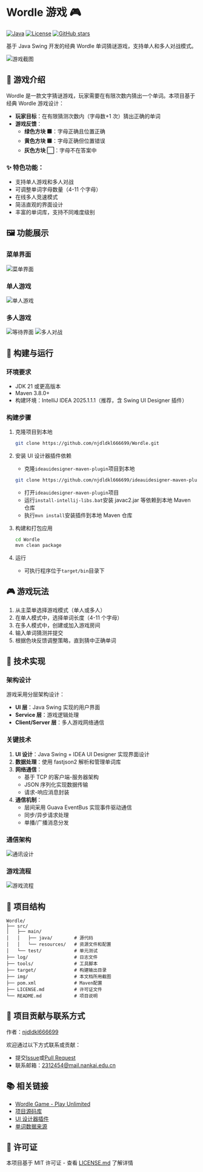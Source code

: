 # Wordle 游戏 🎮

[![Java](https://img.shields.io/badge/Java-21-orange.svg)](https://www.oracle.com/java/)
[![License](https://img.shields.io/badge/License-MIT-blue.svg)](LICENSE.md)
[![GitHub stars](https://img.shields.io/github/stars/njdldkl666699/Wordle?style=social)](https://github.com/njdldkl666699/Wordle/stargazers)

基于 Java Swing 开发的经典 Wordle 单词猜谜游戏，支持单人和多人对战模式。

![游戏截图](img/test/single1.png)

## 📝 游戏介绍

Wordle 是一款文字猜谜游戏，玩家需要在有限次数内猜出一个单词。本项目基于经典 Wordle 游戏设计：

- **玩家目标**：在有限猜测次数内（字母数+1 次）猜出正确的单词
- **游戏反馈**：
  - **绿色方块 🟩**：字母正确且位置正确
  - **黄色方块 🟨**：字母正确但位置错误
  - **灰色方块 ⬜**：字母不在答案中

### ✨ 特色功能：

- 支持单人游戏和多人对战
- 可调整单词字母数量（4-11 个字母）
- 在线多人竞速模式
- 简洁直观的界面设计
- 丰富的单词库，支持不同难度级别

## 🖼️ 功能展示

### 菜单界面

![菜单界面](img/test/menu.png)

### 单人游戏

![单人游戏](img/test/single2.png)

### 多人游戏

![等待界面](img/test/wait1.png)
![多人对战](img/test/multi1.png)

## 🔨 构建与运行

### 环境要求

- JDK 21 或更高版本
- Maven 3.8.0+
- 构建环境：IntelliJ IDEA 2025.1.1.1（推荐，含 Swing UI Designer 插件）

### 构建步骤

1. 克隆项目到本地

   ```bash
   git clone https://github.com/njdldkl666699/Wordle.git
   ```

2. 安装 UI 设计器插件依赖

   - 克隆`ideauidesigner-maven-plugin`项目到本地

   ```bash
   git clone https://github.com/njdldkl666699/ideauidesigner-maven-plugin.git
   ```

   - 打开`ideauidesigner-maven-plugin`项目
   - 运行`install-intellij-libs.bat`安装 javac2.jar 等依赖到本地 Maven 仓库
   - 执行`mvn install`安装插件到本地 Maven 仓库

3. 构建和打包应用

   ```bash
   cd Wordle
   mvn clean package
   ```

4. 运行

   - 可执行程序位于`target/bin`目录下

## 🎮 游戏玩法

1. 从主菜单选择游戏模式（单人或多人）
2. 在单人模式中，选择单词长度（4-11 个字母）
3. 在多人模式中，创建或加入游戏房间
4. 输入单词猜测并提交
5. 根据色块反馈调整策略，直到猜中正确单词

## 🔧 技术实现

### 架构设计

游戏采用分层架构设计：

- **UI 层**：Java Swing 实现的用户界面
- **Service 层**：游戏逻辑处理
- **Client/Server 层**：多人游戏网络通信

### 关键技术

1. **UI 设计**：Java Swing + IDEA UI Designer 实现界面设计
2. **数据处理**：使用 fastjson2 解析和管理单词库
3. **网络通信**：
   - 基于 TCP 的客户端-服务器架构
   - JSON 序列化实现数据传输
   - 请求-响应消息封装
4. **通信机制**：
   - 层间采用 Guava EventBus 实现事件驱动通信
   - 同步/异步请求处理
   - 单播/广播消息分发

### 通信架构

![通讯设计](img/communicate.png)

### 游戏流程

![游戏流程](img/flowchart.png)

## 📁 项目结构

```
Wordle/
├── src/
│   ├── main/
│   │   ├── java/        # 源代码
│   │   └── resources/   # 资源文件和配置
│   └── test/            # 单元测试
├── log/                 # 日志文件
├── tools/               # 工具脚本
├── target/              # 构建输出目录
├── img/                 # 本文档所用截图
├── pom.xml              # Maven配置
├── LICENSE.md           # 许可证文件
└── README.md            # 项目说明
```

## 🤝 项目贡献与联系方式

作者：[njdldkl666699](https://github.com/njdldkl666699)

欢迎通过以下方式联系或贡献：

- 提交[Issue](https://github.com/njdldkl666699/Wordle/issues)或[Pull Request](https://github.com/njdldkl666699/Wordle/pulls)
- 联系邮箱：2312454@mail.nankai.edu.cn

## 📚 相关链接

- [Wordle Game - Play Unlimited](https://wordly.org/)
- [项目源码库](https://github.com/njdldkl666699/Wordle)
- [UI 设计器插件](https://github.com/njdldkl666699/ideauidesigner-maven-plugin)
- [单词数据来源](https://github.com/arstgit/high-frequency-vocabulary)

## 📄 许可证

本项目基于 MIT 许可证 - 查看 [LICENSE.md](LICENSE.md) 了解详情

